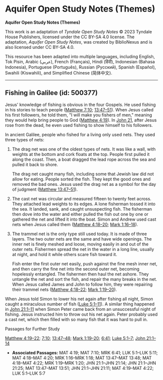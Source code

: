 # Aquifer Open Study Notes (Themes)

**Aquifer Open Study Notes (Themes)**

This work is an adaptation of *Tyndale Open Study Notes* © 2023 Tyndale House Publishers, licensed under the CC BY\-SA 4\.0 license. The adaptation, *Aquifer Open Study Notes*, was created by BiblioNexus and is also licensed under CC BY\-SA 4\.0\.

This resource has been adapted into multiple languages, including English, Tok Pisin, Arabic (عربي), French (Français), Hindi (हिंदी), Indonesian (Bahasa Indonesia), Portuguese (Português), Russian (Русский), Spanish (Español), Swahili (Kiswahili), and Simplified Chinese (简体中文).



--------------------------------

## Fishing in Galilee (id: 500377)

Jesus' knowledge of fishing is obvious in the four Gospels. He used fishing in his stories to teach people ([Matthew 7:10](https://ref.ly/Matt7:10); [13:47–51](https://ref.ly/Matt13:47-Matt13:51)). When Jesus called his first followers, he told them, "I will make you fishers of men," meaning they would help bring people to God ([Matthew 4:19](https://ref.ly/Matt4:19)). In [John 21](https://ref.ly/John21:1-John21:25), after Jesus rose from the dead, he even used fishing to show himself to his followers.

In ancient Galilee, people who fished for a living only used nets. They used three types of nets:

1. The drag net was one of the oldest types of nets. It was like a wall, with weights at the bottom and cork floats at the top. People first pulled it along the coast. Then, a boat dragged the lead rope across the sea and pulled it back to shore.

    The drag net caught many fish, including some that Jewish law did not allow for eating. People sorted the fish. They kept the good ones and removed the bad ones. Jesus used the drag net as a symbol for the day of judgment ([Matthew 13:47–51](https://ref.ly/Matt13:47-Matt13:51)).

2. The cast net was circular and measured fifteen to twenty feet across. They attached lead weights to its edges. A lone fisherman tossed it into the sea. It landed, sank, and caught unsuspecting fish. The fisherman then dove into the water and either pulled the fish out one by one or gathered the net and lifted it into the boat. Simon and Andrew used cast nets when Jesus called them ([Matthew 4:18–20](https://ref.ly/Matt4:18-Matt4:20); [Mark 1:16–18](https://ref.ly/Mark1:16-Mark1:18)).
3. The trammel net is the only type still used today. It is made of three layers. The two outer nets are the same and have wide openings. The inner net is finely meshed and loose, moving easily in and out of the outer nets. Fishermen spread the net in the water in a long line, usually at night, and hold it while others scare fish toward it.

    Fish enter the first outer net easily, push against the fine mesh inner net, and then carry the fine net into the second outer net, becoming hopelessly entangled. The fishermen then haul the net ashore. They untangle the net and sort the fish, and repair the many breaks in the net. When Jesus called James and John to follow him, they were repairing their trammel nets ([Matthew 4:18–22](https://ref.ly/Matt4:18-Matt4:22); [Mark 1:19–20](https://ref.ly/Mark1:19-Mark1:20)).

When Jesus told Simon to lower his net again after fishing all night, Simon caught a miraculous number of fish ([Luke 5:1–11](https://ref.ly/Luke5:1-Luke5:11)). A similar thing happened in [John 21:1–11](https://ref.ly/John21:1-John21:11) when Simon Peter came back from an unsuccessful night of fishing. Jesus instructed him to throw out his net again. Peter probably used a cast net, which then filled with so many fish that it was hard to pull in.

Passages for Further Study

[Matthew 4:19–22](https://ref.ly/Matt4:19-Matt4:22); [7:10](https://ref.ly/Matt7:10); [13:47–48](https://ref.ly/Matt13:47-Matt13:48); [Mark 1:19–20](https://ref.ly/Mark1:19-Mark1:20); [6:41](https://ref.ly/Mark6:41); [Luke 5:1–7](https://ref.ly/Luke5:1-Luke5:7); [John 21:1–14](https://ref.ly/John21:1-John21:14)

* **Associated Passages:** MAT 4:19; MAT 7:10; MRK 6:41; LUK 5:1–LUK 5:11; MAT 4:18–MAT 4:20; MRK 1:16–MRK 1:18; MAT 13:47–MAT 13:48; MAT 4:18–MAT 4:22; MRK 1:19–MRK 1:20; JHN 21:1–JHN 21:14; JHN 21:1–JHN 21:25; MAT 13:47–MAT 13:51; JHN 21:1–JHN 21:11; MAT 4:19–MAT 4:22; LUK 5:1–LUK 5:7

